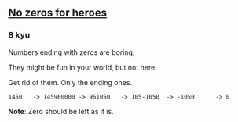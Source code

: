 <h2><a href=https://www.codewars.com/kata/570a6a46455d08ff8d001002/train/csharp target="_blank">No zeros for heroes</a></h2><h3>8 kyu</h3><p>Numbers ending with zeros are boring.</p><p>They might be fun in your world, but not here.</p><p>Get rid of them. Only the ending ones.</p><pre><code>1450   -&gt; 145960000 -&gt; 961050   -&gt; 105-1050  -&gt; -1050      -&gt; 0</code></pre><p><strong>Note</strong>: Zero should be left as it is.</p>